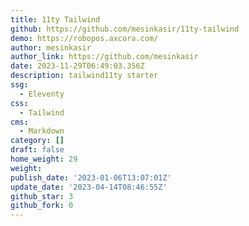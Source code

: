 ```yaml
---
title: 11ty Tailwind
github: https://github.com/mesinkasir/11ty-tailwind
demo: https://robopos.axcora.com/
author: mesinkasir
author_link: https://github.com/mesinkasir
date: 2023-11-29T06:49:03.356Z
description: tailwind11ty starter
ssg:
  - Eleventy
css:
  - Tailwind
cms:
  - Markdown
category: []
draft: false
home_weight: 29
weight: 
publish_date: '2023-01-06T13:07:01Z'
update_date: '2023-04-14T08:46:55Z'
github_star: 3
github_fork: 0
---
```

